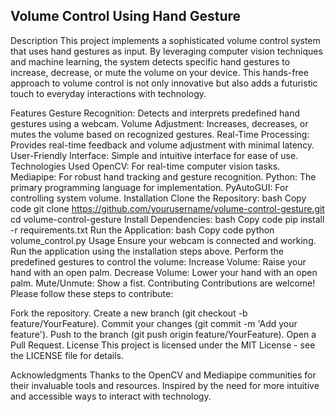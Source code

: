 <h2>Volume Control Using Hand Gesture</h2>
Description
This project implements a sophisticated volume control system that uses hand gestures as input. By leveraging computer vision techniques and machine learning, the system detects specific hand gestures to increase, decrease, or mute the volume on your device. This hands-free approach to volume control is not only innovative but also adds a futuristic touch to everyday interactions with technology.

Features
Gesture Recognition: Detects and interprets predefined hand gestures using a webcam.
Volume Adjustment: Increases, decreases, or mutes the volume based on recognized gestures.
Real-Time Processing: Provides real-time feedback and volume adjustment with minimal latency.
User-Friendly Interface: Simple and intuitive interface for ease of use.
Technologies Used
OpenCV: For real-time computer vision tasks.
Mediapipe: For robust hand tracking and gesture recognition.
Python: The primary programming language for implementation.
PyAutoGUI: For controlling system volume.
Installation
Clone the Repository:
bash
Copy code
git clone https://github.com/yourusername/volume-control-gesture.git
cd volume-control-gesture
Install Dependencies:
bash
Copy code
pip install -r requirements.txt
Run the Application:
bash
Copy code
python volume_control.py
Usage
Ensure your webcam is connected and working.
Run the application using the installation steps above.
Perform the predefined gestures to control the volume:
Increase Volume: Raise your hand with an open palm.
Decrease Volume: Lower your hand with an open palm.
Mute/Unmute: Show a fist.
Contributing
Contributions are welcome! Please follow these steps to contribute:

Fork the repository.
Create a new branch (git checkout -b feature/YourFeature).
Commit your changes (git commit -m 'Add your feature').
Push to the branch (git push origin feature/YourFeature).
Open a Pull Request.
License
This project is licensed under the MIT License - see the LICENSE file for details.

Acknowledgments
Thanks to the OpenCV and Mediapipe communities for their invaluable tools and resources.
Inspired by the need for more intuitive and accessible ways to interact with technology.
